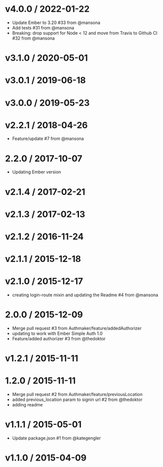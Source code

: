 v4.0.0 / 2022-01-22
==================
* Update Ember to 3.20 #33 from @mansona
* Add tests #31 from @mansona
* Breaking: drop support for Node &lt; 12 and move from Travis to Github CI #32 from @mansona

v3.1.0 / 2020-05-01
==================

v3.0.1 / 2019-06-18
==================

v3.0.0 / 2019-05-23
==================

v2.2.1 / 2018-04-26
==================
* Feature/update #7 from @mansona

2.2.0 / 2017-10-07
==================
* Updating Ember version

v2.1.4 / 2017-02-21
==================

v2.1.3 / 2017-02-13
==================

v2.1.2 / 2016-11-24
==================

v2.1.1 / 2015-12-18
==================

v2.1.0 / 2015-12-17
==================
* creating login-route mixin and updating the Readme #4 from @mansona

2.0.0 / 2015-12-09
==================
* Merge pull request #3 from Authmaker/feature/addedAuthorizer
* updating to work with Ember Simple Auth 1.0
* Feature/added authorizer #3 from @thedoktor

v1.2.1 / 2015-11-11
==================

1.2.0 / 2015-11-11
==================
* Merge pull request #2 from Authmaker/feature/previousLocation
* added previous_location param to signin url #2 from @thedoktor
* adding readme

v1.1.1 / 2015-05-01
==================
* Update package.json #1 from @kategengler

v1.1.0 / 2015-04-09
==================

